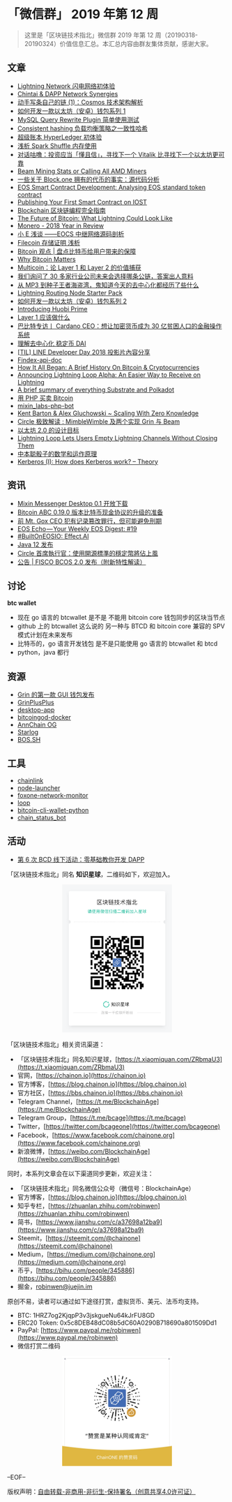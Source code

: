 # 「微信群」 2019 年第 12 周

> 这里是「区块链技术指北」微信群 2019 年第 12 周（20190318-20190324）价值信息汇总。本汇总内容由群友集体贡献，感谢大家。

## 文章

* [Lightning Network 闪电网络初体验](https://bbs.chainon.io/d/3120)
* [Chintai & DAPP Network Synergies](https://bbs.chainon.io/d/3123)
* [动手写条自己的链 (1)：Cosmos 技术架构解析](https://bbs.chainon.io/d/3124)
* [如何开发一款以太坊（安卓）钱包系列 1](https://bbs.chainon.io/d/3125)
* [MySQL Query Rewrite Plugin 简单使用测试](https://bbs.chainon.io/d/3126)
* [Consistent hashing 负载均衡策略之一致性哈希](https://bbs.chainon.io/d/3127)
* [超级账本 HyperLedger 初体验](https://bbs.chainon.io/d/3129)
* [浅析 Spark Shuffle 内存使用](https://bbs.chainon.io/d/3130)
* [对话咕噜：投资应当「懂且信」，寻找下一个 Vitalik 比寻找下一个以太坊更可靠](https://bbs.chainon.io/d/3132)
* [Beam Mining Stats or Calling All AMD Miners](https://bbs.chainon.io/d/3134)
* [一些关于 Block.one 拥有的代币的事实：源代码分析](https://bbs.chainon.io/d/3135)
* [EOS Smart Contract Development: Analysing EOS standard token contract](https://bbs.chainon.io/d/3136)
* [Publishing Your First Smart Contract on IOST](https://bbs.chainon.io/d/3138)
* [Blockchain 区块链编程完全指南](https://bbs.chainon.io/d/3139)
* [The Future of Bitcoin: What Lightning Could Look Like](https://bbs.chainon.io/d/3140)
* [Monero - 2018 Year in Review](https://bbs.chainon.io/d/3141)
* [小 E 浅谈 ——EOCS 中继网络源码剖析](https://bbs.chainon.io/d/3142)
* [Filecoin 存储证明 浅析](https://bbs.chainon.io/d/3144)
* [Bitcoin 观点 | 盘点比特币给用户带来的保障](https://bbs.chainon.io/d/3146)
* [Why Bitcoin Matters](https://bbs.chainon.io/d/3147)
* [Multicoin：论 Layer 1 和 Layer 2 的价值捕获](https://bbs.chainon.io/d/3148)
* [我们询问了 30 多家行业公司未来会选择哪条公链，答案出人意料](https://bbs.chainon.io/d/3149)
* [从 MP3 到种子王者海盗湾，鬼知道今天的去中心化都经历了些什么](https://bbs.chainon.io/d/3150)
* [Lightning Routing Node Starter Pack](https://bbs.chainon.io/d/3152)
* [如何开发一款以太坊（安卓）钱包系列 2](https://bbs.chainon.io/d/3155)
* [Introducing Huobi Prime](https://bbs.chainon.io/d/3156)
* [Layer 1 应该做什么](https://bbs.chainon.io/d/3157)
* [巴比特专访丨 Cardano CEO：想让加密货币成为 30 亿贫困人口的金融操作系统](https://bbs.chainon.io/d/3160)
* [理解去中心化 稳定币 DAI](https://bbs.chainon.io/d/3165)
* [[TIL] LINE Developer Day 2018 投影片內容分享](https://bbs.chainon.io/d/3166)
* [Findex-api-doc](https://bbs.chainon.io/d/3167)
* [How It All Began: A Brief History On Bitcoin & Cryptocurrencies](https://bbs.chainon.io/d/3168)
* [Announcing Lightning Loop Alpha: An Easier Way to Receive on Lightning](https://bbs.chainon.io/d/3169)
* [A brief summary of everything Substrate and Polkadot](https://bbs.chainon.io/d/3172)
* [用 PHP 买卖 Bitcoin](https://bbs.chainon.io/d/3174)
* [mixin_labs-php-bot](https://bbs.chainon.io/d/3175)
* [Kent Barton & Alex Gluchowski ~ Scaling With Zero Knowledge](https://bbs.chainon.io/d/3176)
* [Circle 极致解读 : MimbleWimble 及两个实现 Grin 与 Beam](https://bbs.chainon.io/d/3180)
* [以太坊 2.0 的设计目标](https://bbs.chainon.io/d/3181)
* [Lightning Loop Lets Users Empty Lightning Channels Without Closing Them](https://bbs.chainon.io/d/3182)
* [中本聪骰子的数学和运作原理](https://bbs.chainon.io/d/3184)
* [Kerberos (I): How does Kerberos work? – Theory](https://bbs.chainon.io/d/3185)

## 资讯

* [Mixin Messenger Desktop 0.1 开放下载](https://bbs.chainon.io/d/3121)
* [Bitcoin ABC 0.19.0 版本比特币现金协议的升级的准备](https://bbs.chainon.io/d/3122)
* [前 Mt. Gox CEO 犯有记录篡改罪行，但可能避免刑期](https://bbs.chainon.io/d/3131)
* [EOS Echo — Your Weekly EOS Digest: #19](https://bbs.chainon.io/d/3137)
* [#BuiltOnEOSIO: Effect.AI](https://bbs.chainon.io/d/3151)
* [Java 12 发布](https://bbs.chainon.io/d/3153)
* [Circle 首席執行官：使用開源標準的穩定幣將佔上風](https://bbs.chainon.io/d/3154)
* [公告 | FISCO BCOS 2.0 发布（附新特性解读）](https://bbs.chainon.io/d/3173)

## 讨论

**btc wallet**

* 现在 go 语言的 btcwallet 是不是 不能用 bitcoin core 钱包同步的区块当节点
* github 上的 btcwallet 这么说的  另一种与 BTCD 和 bitcoin core 兼容的 SPV 模式计划在未来发布
* 比特币的，go 语言开发钱包 是不是只能使用 go 语言的 btcwallet 和 btcd
* python，java 都行

## 资源

* [Grin 的第一款 GUI 钱包发布](https://bbs.chainon.io/d/3158)
* [GrinPlusPlus](https://bbs.chainon.io/d/3159)
* [desktop-app](https://bbs.chainon.io/d/3161)
* [bitcoingod-docker](https://bbs.chainon.io/d/3162)
* [AnnChain OG](https://bbs.chainon.io/d/3163)
* [Starlog](https://bbs.chainon.io/d/3171)
* [BOS.SH](https://bbs.chainon.io/d/3178)

## 工具

* [chainlink](https://bbs.chainon.io/d/3133)
* [node-launcher](https://bbs.chainon.io/d/3145)
* [foxone-network-monitor](https://bbs.chainon.io/d/3164)
* [loop](https://bbs.chainon.io/d/3170)
* [bitcoin-cli-wallet-python](https://bbs.chainon.io/d/3179)
* [chain_status_bot](https://bbs.chainon.io/d/3183)

## 活动

* [第 6 次 BCD 线下活动：零基础教你开发 DAPP](https://bbs.chainon.io/d/3143)

「区块链技术指北」同名 **知识星球**，二维码如下，欢迎加入。

<div align=center><img width="50%" height="50%" src="https://raw.githubusercontent.com/BlockchainOne/WeChat/master/images/ZSXQ.jpg"/></div>

「区块链技术指北」相关资讯渠道：

* 「区块链技术指北」同名知识星球，[https://t.xiaomiquan.com/ZRbmaU3](https://t.xiaomiquan.com/ZRbmaU3)
* 官网，[https://chainon.io](https://chainon.io)
* 官方博客，[https://blog.chainon.io](https://blog.chainon.io)
* 官方社区，[https://bbs.chainon.io](https://bbs.chainon.io)
* Telegram Channel，[https://t.me/BlockchainAge](https://t.me/BlockchainAge)
* Telegram Group，[https://t.me/bcage](https://t.me/bcage)
* Twitter，[https://twitter.com/bcageone](https://twitter.com/bcageone)
* Facebook，[https://www.facebook.com/chainone.org](https://www.facebook.com/chainone.org)
* 新浪微博，[https://weibo.com/BlockchainAge](https://weibo.com/BlockchainAge)

同时，本系列文章会在以下渠道同步更新，欢迎关注：

* 「区块链技术指北」同名微信公众号（微信号：BlockchainAge）
* 官方博客，[https://blog.chainon.io](https://blog.chainon.io)
* 知乎专栏，[https://zhuanlan.zhihu.com/robinwen](https://zhuanlan.zhihu.com/robinwen)
* 简书，[https://www.jianshu.com/c/a37698a12ba9](https://www.jianshu.com/c/a37698a12ba9)
* Steemit，[https://steemit.com/@chainone](https://steemit.com/@chainone)
* Medium，[https://medium.com/@chainone.org](https://medium.com/@chainone.org)
* 币乎，[https://bihu.com/people/345886](https://bihu.com/people/345886)
* 掘金，[robinwen@juejin.im](https://juejin.im/user/5673ccae60b2260ee435f89a/posts)

原创不易，读者可以通过如下途径打赏，虚拟货币、美元、法币均支持。

* BTC: 1HRZ7og2KjqpP3v3jskgueNu64kJrFU8GD
* ERC20 Token: 0x5c8DEB48dC08b5dC60A0290B718690a801509Dd1
* PayPal: [https://www.paypal.me/robinwen](https://www.paypal.me/robinwen)
* 微信打赏二维码

<div align=center><img width="50%" height="50%" src="https://raw.githubusercontent.com/BlockchainOne/WeChat/master/images/WeChat.jpg"/></div>

–EOF–

版权声明：[自由转载-非商用-非衍生-保持署名（创意共享4.0许可证）](http://creativecommons.org/licenses/by-nc-nd/4.0/deed.zh)